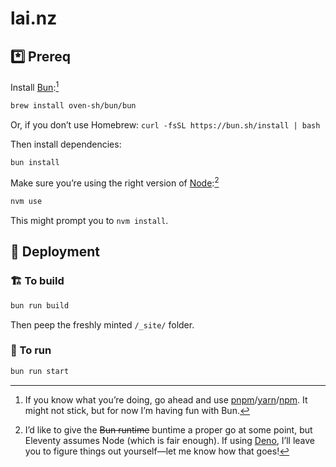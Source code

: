 # lai.nz

## *️⃣ Prereq

Install [Bun](https://bun.sh/docs/installation):[^pkg]

```sh
brew install oven-sh/bun/bun 
```

Or, if you don’t use Homebrew: `curl -fsSL https://bun.sh/install | bash`

[^pkg]: If you know what you’re doing, go ahead and use [pnpm](https://pnpm.io)/[yarn](https://yarnpkg.com)/[npm](https://www.npmjs.com). It might not stick, but for now I’m having fun with Bun.

Then install dependencies:

```sh
bun install
```

Make sure you’re using the right version of [Node](https://nodejs.org):[^runtime]

```sh
nvm use
```

This might prompt you to `nvm install`.

[^runtime]: I’d like to give the ~~Bun runtime~~ buntime a proper go at some point, but Eleventy assumes Node (which is fair enough). If using [Deno](https://deno.com), I’ll leave you to figure things out yourself—let me know how that goes!

## 🚀 Deployment

### 🏗️ To build

```sh
bun run build
```

Then peep the freshly minted `/_site/` folder.

### 👟 To run

```sh
bun run start
```
